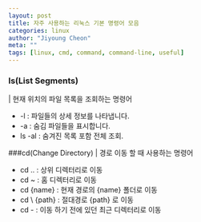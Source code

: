 ```yaml
---
layout: post
title: 자주 사용하는 리눅스 기본 명령어 모음
categories: linux
author: "Jiyoung Cheon"
meta: ""
tags: [linux, cmd, command, command-line, useful]
---
```


### ls(List Segments)
| 현재 위치의 파일 목록을 조회하는 명령어

  * -l : 파일들의 상세 정보를 나타냅니다.
  * -a : 숨김 파일들을 표시합니다.
  * ls -al : 숨겨진 목록 포함 전체 조회.


###cd(Change Directory)
| 경로 이동 할 때 사용하는 명령어

  * cd .. : 상위 디렉터리로 이동
  * cd ~ : 홈 디렉터리로 이동
  * cd {name} : 현재 경로의 {name} 폴더로 이동
  * cd \ {path} : 절대경로 {path} 로 이동
  * cd - : 이동 하기 전에 있던 최근 디렉터리로 이동
